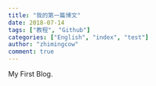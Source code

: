 ```yaml
---
title: "我的第一篇博文"
date: 2018-07-14
tags: ["教程", "Github"]
categories: ["English", "index", "test"]
author: "zhimingcow"
comment: true
---
```


My First Blog.